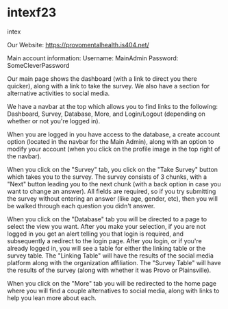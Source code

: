 # intexf23
intex

Our Website: https://provomentalhealth.is404.net/

Main account information:
Username: MainAdmin
Password: SomeCleverPassword

Our main page shows the dashboard (with a link to direct you there quicker), along with a link to take the survey. We also have a section for alternative activities to social media.

We have a navbar at the top which allows you to find links to the following: Dashboard, Survey, Database, More, and Login/Logout (depending on whether or not you're logged in).

When you are logged in you have access to the database, a create account option (located in the navbar for the Main Admin), along with an option to modify your account (when you click on the profile image in the top right of the navbar).

When you click on the "Survey" tab, you click on the "Take Survey" button which takes you to the survey. The survey consists of 3 chunks, with a "Next" button leading you to the next chunk (with a back option in case you want to change an answer).
All fields are required, so if you try submitting the survey without entering an answer (like age, gender, etc), then you will be walked through each question you didn't answer.

When you click on the "Database" tab you will be directed to a page to select the view you want. After you make your selection, if you are not logged in you get an alert telling you that login is required, and subsequently a redirect to the login page.
After you login, or if you're already logged in, you will see a table for either the linking table or the survey table. The "Linking Table" will have the results of the social media platform along with the organization affiliation.
The "Survey Table" will have the results of the survey (along with whether it was Provo or Plainsville).

When you click on the "More" tab you will be redirected to the home page where you will find a couple alternatives to social media, along with links to help you lean more about each.
